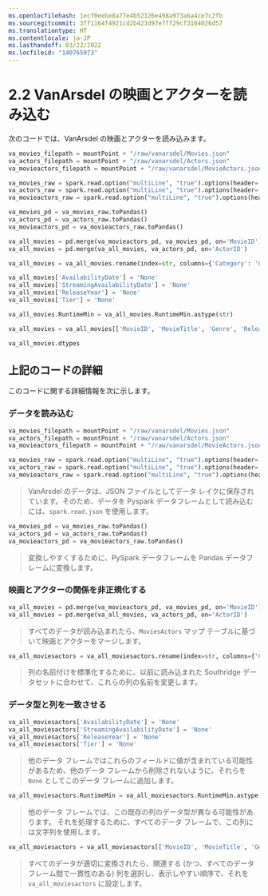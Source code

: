 ```yaml
---
ms.openlocfilehash: 1ecf0eebe8a77e4b52126e498a973a6a4ce7c2fb
ms.sourcegitcommit: 3ff1164f4921cd2b423d97e7ff29cf3184026d57
ms.translationtype: HT
ms.contentlocale: ja-JP
ms.lasthandoff: 03/22/2022
ms.locfileid: "140765973"
---
```

# <a name="22-loading-vanarsdel-movies-and-actors"></a>2.2 VanArsdel の映画とアクターを読み込む

次のコードでは、VanArsdel の映画とアクターを読み込みます。

```python
va_movies_filepath = mountPoint + "/raw/vanarsdel/Movies.json"
va_actors_filepath = mountPoint + "/raw/vanarsdel/Actors.json"
va_movieactors_filepath = mountPoint + "/raw/vanarsdel/MovieActors.json"

va_movies_raw = spark.read.option("multiLine", "true").options(header='true', inferschema='true').json(va_movies_filepath)
va_actors_raw = spark.read.option("multiLine", "true").options(header='true', inferschema='true').json(va_actors_filepath)
va_movieactors_raw = spark.read.option("multiLine", "true").options(header='true', inferschema='true').json(va_movieactors_filepath)

va_movies_pd = va_movies_raw.toPandas()
va_actors_pd = va_actors_raw.toPandas()
va_movieactors_pd = va_movieactors_raw.toPandas()

va_all_movies = pd.merge(va_movieactors_pd, va_movies_pd, on='MovieID')
va_all_movies = pd.merge(va_all_movies, va_actors_pd, on='ActorID')

va_all_movies = va_all_movies.rename(index=str, columns={'Category': 'Genre', 'RunTimeMin': 'RuntimeMin', 'Gender': 'ActorGender'})

va_all_movies['AvailabilityDate'] = 'None'
va_all_movies['StreamingAvailabilityDate'] = 'None'
va_all_movies['ReleaseYear'] = 'None'
va_all_movies['Tier'] = 'None'

va_all_movies.RuntimeMin = va_all_movies.RuntimeMin.astype(str)

va_all_movies = va_all_movies[['MovieID', 'MovieTitle', 'Genre', 'ReleaseDate', 'AvailabilityDate', 'StreamingAvailabilityDate', 'ReleaseYear', 'Tier', 'Rating', 'RuntimeMin', 'MovieActorID', 'ActorID', 'ActorName', 'ActorGender']]

va_all_movies.dtypes
```

## <a name="detailing-the-code-above"></a>上記のコードの詳細

このコードに関する詳細情報を次に示します。

### <a name="loading-the-data"></a>データを読み込む

```python
va_movies_filepath = mountPoint + "/raw/vanarsdel/Movies.json"
va_actors_filepath = mountPoint + "/raw/vanarsdel/Actors.json"
va_movieactors_filepath = mountPoint + "/raw/vanarsdel/MovieActors.json"

va_movies_raw = spark.read.option("multiLine", "true").options(header='true', inferschema='true').json(va_movies_filepath)
va_actors_raw = spark.read.option("multiLine", "true").options(header='true', inferschema='true').json(va_actors_filepath)
va_movieactors_raw = spark.read.option("multiLine", "true").options(header='true', inferschema='true').json(va_movieactors_filepath)
```

> VanArsdel のデータは、JSON ファイルとしてデータ レイクに保存されています。そのため、データを Pyspark データフレームとして読み込むには、`spark.read.json` を使用します。

```python
va_movies_pd = va_movies_raw.toPandas()
va_actors_pd = va_actors_raw.toPandas()
va_movieactors_pd = va_movieactors_raw.toPandas()
```

> 変換しやすくするために、PySpark データフレームを Pandas データフレームに変換します。

### <a name="denormalizing-the-movies-and-actors-relationship"></a>映画とアクターの関係を非正規化する

```python
va_all_movies = pd.merge(va_movieactors_pd, va_movies_pd, on='MovieID')
va_all_movies = pd.merge(va_all_movies, va_actors_pd, on='ActorID')
```

> すべてのデータが読み込まれたら、`MoviesActors` マップ テーブルに基づいて映画とアクターをマージします。

```python
va_all_moviesactors = va_all_moviesactors.rename(index=str, columns={'Category': 'Genre', 'RunTimeMin': 'RuntimeMin', 'Gender': 'ActorGender'})
```

> 列の名前付けを標準化するために、以前に読み込まれた Southridge データセットに合わせて、これらの列の名前を変更します。

### <a name="conforming-data-types-and-columns"></a>データ型と列を一致させる

```python
va_all_moviesactors['AvailabilityDate'] = 'None'
va_all_moviesactors['StreamingAvailabilityDate'] = 'None'
va_all_moviesactors['ReleaseYear'] = 'None'
va_all_moviesactors['Tier'] = 'None'
```

> 他のデータ フレームではこれらのフィールドに値が含まれている可能性があるため、他のデータ フレームから削除されないように、それらを `None` としてこのデータ フレームに追加します。

```python
va_all_moviesactors.RuntimeMin = va_all_moviesactors.RuntimeMin.astype(str)
```

> 他のデータ フレームでは、この既存の列のデータ型が異なる可能性があります。 それを処理するために、すべてのデータ フレームで、この列には文字列を使用します。

```python
va_all_moviesactors = va_all_moviesactors[['MovieID', 'MovieTitle', 'Genre', 'ReleaseDate', 'AvailabilityDate', 'StreamingAvailabilityDate', 'ReleaseYear', 'Tier', 'Rating', 'RuntimeMin', 'MovieActorID', 'ActorID', 'ActorName', 'ActorGender']]'ActorGender']]
```

> すべてのデータが適切に変換されたら、関連する (かつ、すべてのデータ フレーム間で一貫性のある) 列を選択し、表示しやすい順序で、それを `va_all_moviesactors` に設定します。